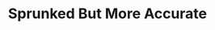 ---
slug: sprunked-but-more-accurate-2575
title: Sprunked But More Accurate
description: "Sprunked But More Accurate is an exciting online game. Play for free directly in your browser!"
icon: /images/popular_mods/Sprunked But More Accurate.png
url: https://wowtbc.net/sprunkin/sprunked-more-accurate/index.html
previewImage: /images/popular_mods/Sprunked But More Accurate.png
type: popular mods

# SEO配置
seo:
  title: "Sprunked But More Accurate - Play Free Online Game | Fun Browser Games"
  description: "Sprunked But More Accurate - Play this fun online game for free in your browser. No download required!"
  ogImage: "/images/popular_mods/Sprunked But More Accurate.png"
  keywords: "sprunked-but-more-accurate-2575, online game, browser game, free game, popular mods game, play online"

videoUrls:
  - https://www.youtube.com/embed/example1
  - https://www.youtube.com/embed/example2

whyPlay:
  title: "Why Play Sprunked But More Accurate?"
  items:
    - "Immersive Gameplay: Sprunked But More Accurate offers an engaging and immersive gaming experience that will keep you entertained for hours"
    - "Challenging Levels: Test your skills with increasingly difficult challenges and obstacles"
    - "Beautiful Graphics: Enjoy stunning visuals and smooth animations that bring the game world to life"
    - "Regular Updates: New content and features are added regularly to keep the game fresh and exciting"
    - "Free to Play: Experience all the fun without spending a penny"
    - "Community Features: Connect with other players, share strategies, and compete for high scores"
    - "Cross-Platform: Play on any device with a web browser, no downloads required"

features:
  title: "Key Features of Sprunked But More Accurate"
  image: "/images/popular_mods/Sprunked But More Accurate.png"
  items:
    - "Intuitive Controls: Easy to learn controls make Sprunked But More Accurate accessible for players of all skill levels"
    - "Multiple Game Modes: Enjoy various gameplay options that provide different challenges and experiences"
    - "Character Customization: Personalize your gaming experience with unique characters and items"
    - "Achievement System: Complete special tasks to earn rewards and recognition"
    - "Leaderboards: Compete with players worldwide and see who can achieve the highest scores"

characteristics:
  title: "Game Characteristics"
  image: "/images/popular_mods/Sprunked But More Accurate.png"
  items:
    - "Genre: Popular mods game with elements of strategy and skill"
    - "Difficulty: Suitable for both casual gamers and those seeking a challenge"
    - "Play Time: Quick sessions or extended gameplay, depending on your preference"
    - "Art Style: Vibrant and engaging visuals that enhance the gaming experience"
    - "Sound Design: Immersive audio that complements the gameplay perfectly"

info: "Sprunked But More Accurate is an exciting online game that offers players a unique and engaging gaming experience. With its intuitive controls, stunning visuals, and challenging gameplay, Sprunked But More Accurate provides hours of entertainment for players of all ages and skill levels. Whether you're looking for a quick gaming session during a break or an extended play session, Sprunked But More Accurate delivers an immersive experience that will keep you coming back for more. The game features multiple levels of increasing difficulty, ensuring that players are constantly challenged as they progress. With regular updates adding new content and features, Sprunked But More Accurate remains fresh and exciting, providing endless entertainment options for its growing community of players."

howToPlayIntro: "Welcome to Sprunked But More Accurate! This guide will walk you through the basics and help you master the game. Whether you're a beginner or looking to improve your skills, these tips and instructions will enhance your gaming experience."

howToPlaySteps:
  - title: "Getting Started"
    description: "Begin your Sprunked But More Accurate adventure by familiarizing yourself with the controls. Use your keyboard or mouse to navigate through the game interface. The tutorial will guide you through the basic mechanics and help you understand the objectives."
  - title: "Understanding the Objectives"
    description: "In Sprunked But More Accurate, your main goal is to progress through levels by completing specific objectives. Each level presents unique challenges that require different strategies and approaches."
  - title: "Mastering the Controls"
    description: "Practice using the controls to improve your precision and reaction time. Sprunked But More Accurate requires quick reflexes and strategic thinking to overcome obstacles and defeat opponents."
  - title: "Utilizing Power-ups"
    description: "Collect power-ups throughout the game to enhance your abilities and overcome difficult challenges. Each power-up offers unique advantages that can be crucial for success."
  - title: "Developing Strategies"
    description: "As you progress in Sprunked But More Accurate, develop effective strategies for different scenarios. Analyze patterns, anticipate challenges, and adapt your approach to maximize your performance."

faq:
  title: "Frequently Asked Questions about Sprunked But More Accurate"
  items:
    - question: "Is Sprunked But More Accurate free to play?"
      answer: "Yes, Sprunked But More Accurate is completely free to play directly in your web browser. No downloads or purchases are required to enjoy the full game experience."
    - question: "Can I play Sprunked But More Accurate on mobile devices?"
      answer: "Yes, Sprunked But More Accurate is optimized for both desktop and mobile play. You can enjoy the game on any device with a web browser and internet connection."
    - question: "Are there any in-game purchases?"
      answer: "While Sprunked But More Accurate is free to play, there may be optional in-game purchases available for cosmetic items or additional features that don't affect core gameplay."
    - question: "How often is Sprunked But More Accurate updated?"
      answer: "The developers regularly update Sprunked But More Accurate with new content, features, and improvements based on player feedback and game performance."
    - question: "Can I play Sprunked But More Accurate offline?"
      answer: "Currently, Sprunked But More Accurate requires an internet connection to play as it's a browser-based online game."
    - question: "Is Sprunked But More Accurate suitable for children?"
      answer: "Yes, Sprunked But More Accurate is designed to be family-friendly and suitable for players of all ages."
    - question: "How do I report bugs or issues?"
      answer: "If you encounter any problems while playing Sprunked But More Accurate, you can report them through the game's support page or contact the developers directly through their website."
    - question: "Still Have Questions?"
      answer: "If you have additional questions about Sprunked But More Accurate that aren't covered in this FAQ, please visit our support center or contact our customer service team for assistance."
---